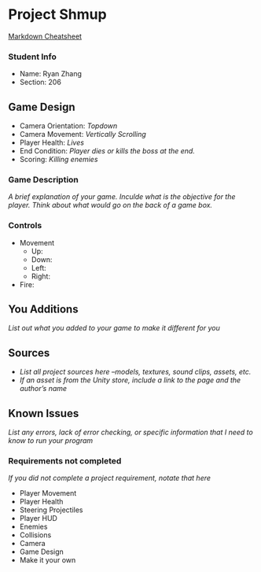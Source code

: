 # Project Shmup

[Markdown Cheatsheet](https://github.com/adam-p/markdown-here/wiki/Markdown-Here-Cheatsheet)

### Student Info

-   Name: Ryan Zhang
-   Section: 206

## Game Design

-   Camera Orientation: _Topdown_
-   Camera Movement: _Vertically Scrolling_
-   Player Health: _Lives_
-   End Condition: _Player dies or kills the boss at the end._
-   Scoring: _Killing enemies_

### Game Description

_A brief explanation of your game. Inculde what is the objective for the player. Think about what would go on the back of a game box._

### Controls

-   Movement
    -   Up:
    -   Down:
    -   Left:
    -   Right:
-   Fire:

## You Additions

_List out what you added to your game to make it different for you_

## Sources

-   _List all project sources here –models, textures, sound clips, assets, etc._
-   _If an asset is from the Unity store, include a link to the page and the author’s name_

## Known Issues

_List any errors, lack of error checking, or specific information that I need to know to run your program_

### Requirements not completed

_If you did not complete a project requirement, notate that here_
- Player Movement
- Player Health
- Steering Projectiles
- Player HUD
- Enemies
- Collisions
- Camera
- Game Design
- Make it your own
